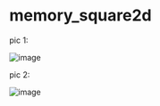 # memory_square2d

pic 1:

![image](https://user-images.githubusercontent.com/62178856/162599130-91494c64-1686-4b68-a3c4-842c0092888d.png)

pic 2:

![image](https://user-images.githubusercontent.com/62178856/162599133-d0d575e8-dc8a-4089-a6f0-089685047b90.png)

